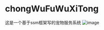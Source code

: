 # chongWuFuWuXiTong
这是一个基于ssm框架写的宠物服务系统
![image](https://github.com/yangxinle1999/chongWuFuWuXiTong/blob/master/images/ZAIVX0J%5D_%25PJ%7D8N_9.png)
